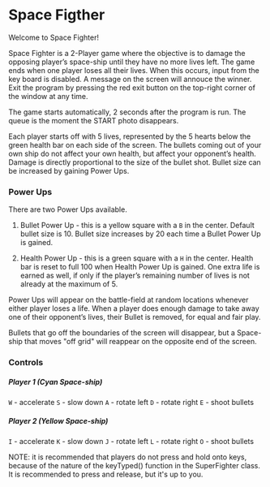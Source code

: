 # Space Figther

Welcome to Space Fighter!

Space Fighter is a 2-Player game where the objective is to damage the opposing player’s space-ship until they have no more lives left. The game ends when one player loses all their lives. When this occurs, input from the key board is disabled. A message on the screen will annouce the winner. Exit the program by pressing the red exit button on the top-right corner of the window at any time.

The game starts automatically, 2 seconds after the program is run. The queue is the moment the START photo disappears.

Each player starts off with 5 lives, represented by the 5 hearts below the green health bar on each side of the screen. The bullets coming out of your own ship do not affect your own health, but affect your opponent’s health. Damage is directly proportional to the size of the bullet shot. Bullet size can be increased by gaining Power Ups.

### Power Ups

There are two Power Ups available.

1. Bullet Power Up - this is a yellow square with a `B` in the center. Default bullet size is 10. Bullet size increases by 20 each time a Bullet Power Up is gained. 

2. Health Power Up - this is a green square with a `H` in the center. Health bar is reset to full 100 when Health Power Up is gained. One extra life is earned as well, if only if the player’s remaining number of lives is not already at the maximum of 5.

Power Ups will appear on the battle-field at random locations whenever either player loses a life. When a player does enough damage to take away one of their opponent’s lives, their Bullet is removed, for equal and fair play.

Bullets that go off the boundaries of the screen will disappear, but a Space-ship that moves "off grid" will reappear on the
opposite end of the screen.

### Controls

##### Player 1 (Cyan Space-ship)

`W` - accelerate
`S` - slow down
`A` - rotate left
`D` - rotate right
`E` - shoot bullets

##### Player 2 (Yellow Space-ship)

`I` - accelerate
`K` - slow down
`J` - rotate left
`L` - rotate right
`O` - shoot bullets

NOTE: it is recommended that players do not press and hold onto keys, because of the nature of the keyTyped() function in the SuperFighter class. It is recommended to press and release, but it's up to you.
